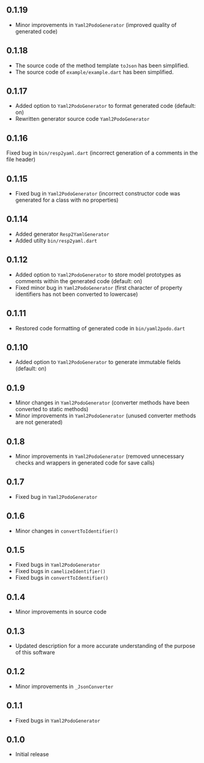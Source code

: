 ## 0.1.19

- Minor improvements in `Yaml2PodoGenerator` (improved quality of generated code)

## 0.1.18

- The source code of the method template `toJson` has been simplified.
- The source code of `example/example.dart` has been simplified.

## 0.1.17

- Added option to `Yaml2PodoGenerator` to format generated code (default: on)
- Rewritten generator source code `Yaml2PodoGenerator`

## 0.1.16

Fixed bug in `bin/resp2yaml.dart` (incorrect generation of a comments in the file header)

## 0.1.15

- Fixed bug in `Yaml2PodoGenerator` (incorrect constructor code was generated for a class with no properties) 

## 0.1.14

- Added generator `Resp2YamlGenerator`
- Added utilty `bin/resp2yaml.dart`

## 0.1.12

- Added option to `Yaml2PodoGenerator` to store model prototypes as comments within the generated code (default: on)
- Fixed minor bug in `Yaml2PodoGenerator` (first character of property identifiers has not been converted to lowercase) 

## 0.1.11

- Restored code formatting of generated code in `bin/yaml2podo.dart`

## 0.1.10

- Added option to `Yaml2PodoGenerator` to generate immutable fields (default: on)

## 0.1.9

- Minor changes in `Yaml2PodoGenerator` (converter methods have been converted to static methods)
- Minor improvements in `Yaml2PodoGenerator` (unused converter methods are not generated)

## 0.1.8

- Minor improvements in `Yaml2PodoGenerator` (removed unnecessary checks and wrappers in generated code for save calls)

## 0.1.7

- Fixed bug in `Yaml2PodoGenerator`

## 0.1.6

- Minor changes in `convertToIdentifier()`

## 0.1.5

- Fixed bugs in `Yaml2PodoGenerator`
- Fixed bugs in `camelizeIdentifier()`
- Fixed bugs in `convertToIdentifier()`

## 0.1.4

- Minor improvements in source code

## 0.1.3

- Updated description for a more accurate understanding of the purpose of this software

## 0.1.2

- Minor improvements in `_JsonConverter`

## 0.1.1

- Fixed bugs in `Yaml2PodoGenerator`

## 0.1.0

- Initial release
